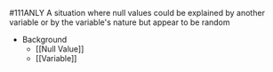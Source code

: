 #111ANLY 
A situation where null values could be explained by another variable or by the variable's nature but appear to be random

- Background
	- [[Null Value]]
	- [[Variable]]